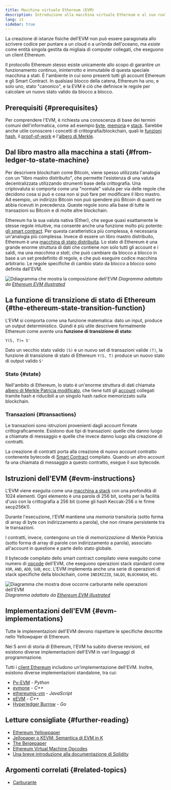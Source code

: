 ```yaml
---
title: Macchina virtuale Ethereum (EVM)
description: Introduzione alla macchina virtuale Ethereum e al suo ruolo per quanto riguarda stato, transazioni e Smart Contract.
lang: it
sidebar: true
---
```


La creazione di istanze fisiche dell’EVM non può essere paragonata allo scrivere codice per puntare a un cloud o a un’onda dell'oceano, ma _esiste_ come entità singola gestita da migliaia di computer collegati, che eseguono un client Ethereum.

Il protocollo Ethereum stesso esiste unicamente allo scopo di garantire un funzionamento continuo, ininterrotto e immutabile di questa speciale macchina a stati. È l'ambiente in cui sono presenti tutti gli account Ethereum e gli Smart Contract. In qualsiasi blocco della catena, Ethereum ha uno, e solo uno, stato "canonico", e la EVM è ciò che definisce le regole per calcolare un nuovo stato valido da blocco a blocco.

## Prerequisiti {#prerequisites}

Per comprendere l'EVM, è richiesta una conoscenza di base dei termini comuni dell'informatica, come ad esempio [byte](https://wikipedia.org/wiki/Byte), [memoria](https://wikipedia.org/wiki/Computer_memory) e [stack](<https://wikipedia.org/wiki/Stack_(abstract_data_type)>). Sarebbe anche utile conoscere i concetti di crittografia/blockchain, quali le [funzioni hash](https://wikipedia.org/wiki/Cryptographic_hash_function), il [proof-of-work](https://wikipedia.org/wiki/Proof_of_work) e l'[albero di Merkle](https://wikipedia.org/wiki/Merkle_tree).

## Dal libro mastro alla macchina a stati {#from-ledger-to-state-machine}

Per descrivere blockchain come Bitcoin, viene spesso utilizzata l'analogia con un "libro mastro distribuito", che permette l'esistenza di una valuta decentralizzata utilizzando strumenti base della crittografia. Una criptovaluta si comporta come una "normale" valuta per via delle regole che decidono cosa si può e cosa non si può fare per modificare il libro mastro. Ad esempio, un indirizzo Bitcoin non può spendere più Bitcoin di quanti ne abbia ricevuti in precedenza. Queste regole sono alla base di tutte le transazioni su Bitcoin e di molte altre blockchain.

Ethereum ha la sua valuta nativa (Ether), che segue quasi esattamente le stesse regole intuitive, ma consente anche una funzione molto più potente: [gli smart contract](/developers/docs/smart-contracts/). Per questa caratteristica più complessa, è necessaria un'analogia più complessa. Invece di essere un libro mastro distribuito, Ethereum è una [macchina di stato distribuita](https://wikipedia.org/wiki/Finite-state_machine). Lo stato di Ethereum è una grande enorme struttura di dati che contiene non solo tutti gli account e i saldi, ma una _macchina a stati_, che puiò cambiare da blocco a blocco in base a un set predefinito di regole, e che può eseguire codice macchina arbitrario. Le regole specifiche di cambio stato da blocco a blocco sono definite dall'EVM.

![Ddiagramma che mostra la composizione dell'EVM](./evm.png) _Diagramma adattato da [Ethereum EVM illustrated](https://takenobu-hs.github.io/downloads/ethereum_evm_illustrated.pdf)_

## La funzione di transizione di stato di Ethereum {#the-ethereum-state-transition-function}

L'EVM si comporta come una funzione matematica: dato un input, produce un output deterministico. Quindi è più utile descrivere formalmente Ethereum come avente una **funzione di transizione di stato**:

```
Y(S, T)= S'
```

Dato un vecchio stato valido `(S)` e un nuovo set di transazioni valide `(T)`, la funzione di transizione di stato di Ethereum `Y(S, T)` produce un nuovo stato di output valido `S'`

### Stato {#state}

Nell'ambito di Ethereum, lo stato è un'enorme struttura di dati chiamata [albero di Merkle Patricia modificato](https://eth.wiki/en/fundamentals/patricia-tree), che tiene tutti gli [account](/developers/docs/accounts/) collegati tramite hash e riducibili a un singolo hash radice memorizzato sulla blockchain.

### Transazioni {#transactions}

Le transazioni sono istruzioni provenienti dagli account firmate crittograficamente. Esistono due tipi di transazioni: quelle che danno luogo a chiamate di messaggio e quelle che invece danno luogo alla creazione di contratti.

La creazione di contratti porta alla creazione di nuovo account contratto contenente bytecode di [Smart Contract](/developers/docs/smart-contracts/anatomy/) compilato. Quando un altro account fa una chiamata di messaggio a questo contratto, esegue il suo bytecode.

## Istruzioni dell'EVM {#evm-instructions}

L'EVM viene eseguita come una [macchina a stack](https://wikipedia.org/wiki/Stack_machine) con una profondità di 1024 elementi. Ogni elemento è una parola di 256 bit, scelta per la facilità d'uso con la crittografia a 256 bit (come gli hash Keccak-256 o le firme secp256k1).

Durante l'esecuzione, l'EVM mantiene una _memoria_ transitoria (sotto forma di array di byte con indirizzamento a parola), che non rimane persistente tra le transazioni.

I contratti, invece, contengono un trie di _memorizzazione_ di Merkle Patricia (sotto forma di array di parole con indirizzamento a parola), associato all'account in questione e parte dello stato globale.

Il bytecode compilato dello smart contract compilato viene eseguito come numero di [opcode](/developers/docs/evm/opcodes) dell'EVM, che eseguono operazioni stack standard come `XOR`, `AND`, `ADD`, `SUB`, ecc. L'EVM implementa anche una serie di operazioni di stack specifiche della blockchain, come `INDIRIZZO`, `SALDO`, `BLOCKHASH`, etc.

![Diagramma che mostra dove occorre carburante nelle operazioni dell'EVM](../gas/gas.png) _Diagramma adattato da [Ethereum EVM illustrated](https://takenobu-hs.github.io/downloads/ethereum_evm_illustrated.pdf)_

## Implementazioni dell'EVM {#evm-implementations}

Tutte le implementazioni dell'EVM devono rispettare le specifiche descritte nello Yellowpaper di Ethereum.

Nei 5 anni di storia di Ethereum, l'EVM ha subito diverse revisioni, ed esistono diverse implementazioni dell'EVM in vari linguaggi di programmazione.

Tutti i [client Ethereum](/developers/docs/nodes-and-clients/#execution-clients) includono un'implementazione dell'EVM. Inoltre, esistono diverse implementazioni standalone, tra cui:

- [Py-EVM](https://github.com/ethereum/py-evm) - _Python_
- [evmone](https://github.com/ethereum/evmone) - _C++_
- [ethereumjs-vm](https://github.com/ethereumjs/ethereumjs-vm) - _JavaScript_
- [eEVM](https://github.com/microsoft/eevm) - _C++_
- [Hyperledger Burrow](https://github.com/hyperledger/burrow) - _Go_

## Letture consigliate {#further-reading}

- [Ethereum Yellowpaper](https://ethereum.github.io/yellowpaper/paper.pdf)
- [Jellopaper o KEVM: Semantica di EVM in K](https://jellopaper.org/)
- [The Beigepaper](https://github.com/chronaeon/beigepaper)
- [Ethereum Virtual Machine Opcodes](https://www.ethervm.io/)
- [Una breve introduzione alla documentazione di Solidity](https://docs.soliditylang.org/en/latest/introduction-to-smart-contracts.html#index-6)

## Argomenti correlati {#related-topics}

- [Carburante](/developers/docs/gas/)
